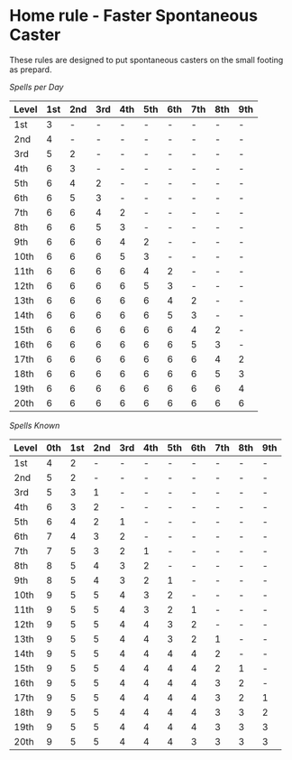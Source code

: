 # Home rule - Faster Spontaneous Caster 
These rules are designed to put spontaneous casters on the small footing as prepard. 

*Spells per Day*

| Level | 1st | 2nd | 3rd | 4th | 5th | 6th | 7th | 8th | 9th |
|---|---|---|---|---|---|---|---|---|---|
| 1st| 3 | - | - | - | - | - | - | - | - |
| 2nd | 4 | - | - | - | - | - | - | - | - |
| 3rd | 5 | 2 | - | - | - | - | - | - | - |
| 4th | 6 | 3 | - | - | - | - | - | - | - |
| 5th | 6 | 4 | 2 | - | - | - | - | - | - |
| 6th | 6 | 5 | 3 | - | - | - | - | - | - |
| 7th | 6 | 6 | 4 | 2 | - | - | - | - | - |
| 8th | 6 | 6 | 5 | 3 | - | - | - | - | - |
| 9th | 6 | 6 | 6 | 4 | 2 | - | - | - | - |
| 10th | 6 | 6 | 6 | 5 | 3 | - | - | - | - |
| 11th | 6 | 6 | 6 | 6 | 4 | 2 | - | - | - |
| 12th | 6 | 6 | 6 | 6 | 5 | 3 | - | - | - |
| 13th | 6 | 6 | 6 | 6 | 6 | 4 | 2 | - | - |
| 14th | 6 | 6 | 6 | 6 | 6 | 5 | 3 | - | - |
| 15th | 6 | 6 | 6 | 6 | 6 | 6 | 4 | 2 | - |
| 16th | 6 | 6 | 6 | 6 | 6 | 6 | 5 | 3 | - |
| 17th | 6 | 6 | 6 | 6 | 6 | 6 | 6 | 4 | 2 |
| 18th | 6 | 6 | 6 | 6 | 6 | 6 | 6 | 5 | 3 |
| 19th | 6 | 6 | 6 | 6 | 6 | 6 | 6 | 6 | 4 |
| 20th | 6 | 6 | 6 | 6 | 6 | 6 | 6 | 6 | 6 |

*Spells Known*

| Level | 0th | 1st | 2nd | 3rd | 4th | 5th | 6th | 7th | 8th | 9th |
|---|---|---|---|---|---|---|---|---|---|---|
| 1st | 4 | 2 | - | - | - | - | - | - | - | - |
| 2nd | 5 | 2 | - | - | - | - | - | - | - | - |
| 3rd | 5 | 3 | 1 | - | - | - | - | - | - | - |
| 4th | 6 | 3 | 2 | - | - | - | - | - | - | - |
| 5th | 6 | 4 | 2 | 1 | - | - | - | - | - | - |
| 6th | 7 | 4 | 3 | 2 | - | - | - | - | - | - |
| 7th | 7 | 5 | 3 | 2 | 1 | - | - | - | - | - |
| 8th | 8 | 5 | 4 | 3 | 2 | - | - | - | - | - |
| 9th | 8 | 5 | 4 | 3 | 2 | 1 | - | - | - | - |
| 10th | 9 | 5 | 5 | 4 | 3 | 2 | - | - | - | - |
| 11th | 9 | 5 | 5 | 4 | 3 | 2 | 1 | - | - | - |
| 12th | 9 | 5 | 5 | 4 | 4 | 3 | 2 | - | - | - |
| 13th | 9 | 5 | 5 | 4 | 4 | 3 | 2 | 1 | - | - |
| 14th | 9 | 5 | 5 | 4 | 4 | 4 | 4 | 2 | - | - |
| 15th | 9 | 5 | 5 | 4 | 4 | 4 | 4 | 2 | 1 | - |
| 16th | 9 | 5 | 5 | 4 | 4 | 4 | 4 | 3 | 2 | - |
| 17th | 9 | 5 | 5 | 4 | 4 | 4 | 4 | 3 | 2 | 1 |
| 18th | 9 | 5 | 5 | 4 | 4 | 4 | 4 | 3 | 3 | 2 |
| 19th | 9 | 5 | 5 | 4 | 4 | 4 | 4 | 3 | 3 | 3 |
| 20th | 9 | 5 | 5 | 4 | 4 | 4 | 3 | 3 | 3 | 3 |
